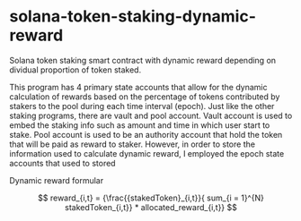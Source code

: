 # solana-token-staking-dynamic-reward
Solana token staking smart contract with dynamic reward depending on dividual proportion of token staked. 

This program has 4 primary state accounts that allow for the dynamic calculation of rewards based on the percentage of tokens contributed by stakers to the pool during each time interval (epoch). Just like the other staking programs, there are vault and pool account. Vault account is used to embed the staking info such as amount and time in which user start to stake. Pool account is used to be an authority account that hold the token that will be paid as reward to staker. However, in order to store the information used to calculate dynamic reward, I employed the epoch state accounts that used to stored


Dynamic reward formular

$$ reward_{i,t} = {\frac{{stakedToken}_{i,t}}{ sum_{i = 1}^{N} stakedToken_{i,t}} * allocated_reward_{i,t}} $$
